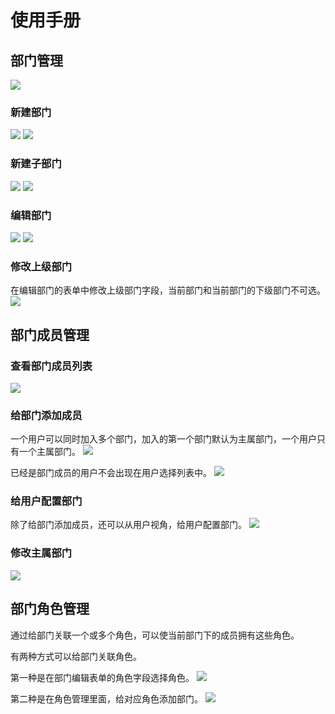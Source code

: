 # 使用手册

## 部门管理
![](/core/departments-1.png)

### 新建部门
![](/core/departments-2.png)
![](/core/departments-3.png)


### 新建子部门
![](/core/departments-4.png)
![](/core/departments-5.png)


### 编辑部门
![](/core/departments-6.png)
![](/core/departments-7.png)


### 修改上级部门

在编辑部门的表单中修改上级部门字段，当前部门和当前部门的下级部门不可选。
![](/core/departments-16.png)


## 部门成员管理

### 查看部门成员列表
![](/core/departments-9.png)


### 给部门添加成员

一个用户可以同时加入多个部门，加入的第一个部门默认为主属部门，一个用户只有一个主属部门。
![](/core/departments-10.png)

已经是部门成员的用户不会出现在用户选择列表中。
![](/core/departments-11.png)




### 给用户配置部门

除了给部门添加成员，还可以从用户视角，给用户配置部门。
![](/core/departments-12.png)



### 修改主属部门
![](/core/departments-13.png)

## 部门角色管理

通过给部门关联一个或多个角色，可以使当前部门下的成员拥有这些角色。

有两种方式可以给部门关联角色。

第一种是在部门编辑表单的角色字段选择角色。
![](/core/departments-14.png)

第二种是在角色管理里面，给对应角色添加部门。
![](/core/departments-15.png)

